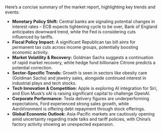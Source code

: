 Here’s a concise summary of the market report, highlighting key trends and events:

*   **Monetary Policy Shift:** Central banks are signaling potential changes in interest rates – ECB expects tightening cycle to be over, Bank of England anticipates downward trend, while the Fed is considering cuts influenced by tariffs.
*   **Fiscal Policy Impact:** A significant Republican tax bill aims for permanent tax cuts across income groups, potentially boosting economic activity.
*   **Market Volatility & Recovery:** Goldman Sachs suggests a continuation of rapid market recovery, while hedge fund billionaire Citrone predicts a potential correction.
*   **Sector-Specific Trends:** Growth is seen in sectors like obesity care (Goldman Sachs) and jewelry sales, alongside continued interest in industrial plays and tech stocks.
*   **Tech Innovation & Competition:** Apple is exploring AI integration for Siri, and Elon Musk’s xAI is raising significant capital to challenge OpenAI.
*   **Corporate Performance:** Tesla delivery figures are underperforming expectations, Ford experienced strong sales growth, while AeroVironment is offering debt repayment through stock offerings.
*   **Global Economic Outlook:** Asia-Pacific markets are cautiously opening amid uncertainty regarding trade talks and tariff policies, with China’s factory activity showing an unexpected expansion.